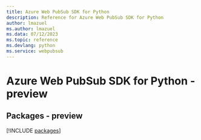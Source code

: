 ```yaml
---
title: Azure Web PubSub SDK for Python
description: Reference for Azure Web PubSub SDK for Python
author: lmazuel
ms.author: lmazuel
ms.data: 07/12/2023
ms.topic: reference
ms.devlang: python
ms.service: webpubsub
---
```

# Azure Web PubSub SDK for Python - preview
## Packages - preview
[!INCLUDE [packages](web-pubsub-index.md)]